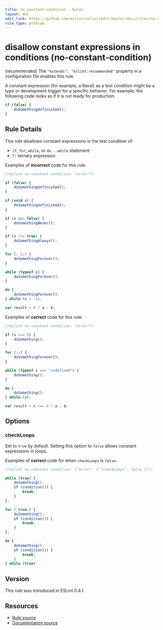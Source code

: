 ```yaml
---
title: no-constant-condition - Rules
layout: doc
edit_link: https://github.com/eslint/eslint/edit/master/docs/rules/no-constant-condition.md
rule_type: problem
---
```

<!-- Note: No pull requests accepted for this file. See README.md in the root directory for details. -->

# disallow constant expressions in conditions (no-constant-condition)

(recommended) The `"extends": "eslint:recommended"` property in a configuration file enables this rule.

A constant expression (for example, a literal) as a test condition might be a typo or development trigger for a specific behavior. For example, the following code looks as if it is not ready for production.

```js
if (false) {
    doSomethingUnfinished();
}
```

## Rule Details

This rule disallows constant expressions in the test condition of:

* `if`, `for`, `while`, or `do...while` statement
* `?:` ternary expression

Examples of **incorrect** code for this rule:

```js
/*eslint no-constant-condition: "error"*/

if (false) {
    doSomethingUnfinished();
}

if (void x) {
    doSomethingUnfinished();
}

if (x &&= false) {
    doSomethingNever();
}

if (x ||= true) {
    doSomethingAlways();
}

for (;-2;) {
    doSomethingForever();
}

while (typeof x) {
    doSomethingForever();
}

do {
    doSomethingForever();
} while (x = -1);

var result = 0 ? a : b;
```

Examples of **correct** code for this rule:

```js
/*eslint no-constant-condition: "error"*/

if (x === 0) {
    doSomething();
}

for (;;) {
    doSomethingForever();
}

while (typeof x === "undefined") {
    doSomething();
}

do {
    doSomething();
} while (x);

var result = x !== 0 ? a : b;
```

## Options

### checkLoops

Set to `true` by default. Setting this option to `false` allows constant expressions in loops.

Examples of **correct** code for when `checkLoops` is `false`:

```js
/*eslint no-constant-condition: ["error", { "checkLoops": false }]*/

while (true) {
    doSomething();
    if (condition()) {
        break;
    }
};

for (;true;) {
    doSomething();
    if (condition()) {
        break;
    }
};

do {
    doSomething();
    if (condition()) {
        break;
    }
} while (true)
```

## Version

This rule was introduced in ESLint 0.4.1.

## Resources

* [Rule source](https://github.com/eslint/eslint/tree/master/lib/rules/no-constant-condition.js)
* [Documentation source](https://github.com/eslint/eslint/tree/master/docs/rules/no-constant-condition.md)
